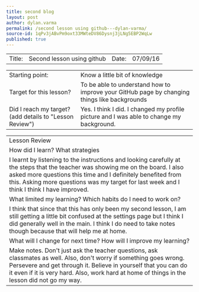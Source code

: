 ```yaml
---
title: second blog
layout: post
author: dylan.varma
permalink: /second lesson using github---dylan-varma/
source-id: 1qPv3jABvPm9oxt33MWteDV86Dysnj3jLNg5EBP2WqLw
published: true
---
```

<table>
  <tr>
    <td>Title:  </td>
    <td>Second lesson using github  </td>
    <td> Date:  </td>
    <td>07/09/16</td>
  </tr>
</table>


<table>
  <tr>
    <td>Starting point:</td>
    <td> Know a little bit of knowledge </td>
  </tr>
  <tr>
    <td>Target for this lesson?</td>
    <td>To be able to understand how to improve your GitHub page by changing things like backgrounds</td>
  </tr>
  <tr>
    <td>Did I reach my target? 
(add details to "Lesson Review")</td>
    <td>Yes. I think I did. I changed my profile picture and I was able to change my background.</td>
  </tr>
</table>


<table>
  <tr>
    <td>Lesson Review</td>
  </tr>
  <tr>
    <td>How did I learn? What strategies </td>
  </tr>
  <tr>
    <td>I learnt by listening to the instructions and looking carefully at the steps that the teacher was showing me on the board. I also asked more questions this time and I definitely benefited from this. Asking more questions was my target for last week and I think I think I have improved.</td>
  </tr>
  <tr>
    <td>What limited my learning? Which habits do I need to work on? </td>
  </tr>
  <tr>
    <td>I think that since that this has only been my second lesson, I am still getting a little bit confused at the settings page but I think I did generally well in the main. I think I do need to take notes though because that will help me at home.</td>
  </tr>
  <tr>
    <td>What will I change for next time? How will I improve my learning?</td>
  </tr>
  <tr>
    <td>Make notes. Don't just ask the teacher questions, ask classmates as well. Also, don't worry if something goes wrong. Persevere and get through it. Believe in yourself that you can do it even if it is very hard. Also, work hard at home of things in the lesson did not go my way.</td>
  </tr>
</table>


